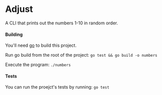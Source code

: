 # Adjust

A CLI that prints out the numbers 1-10 in random order.

#### Building 

You'll need [go](https://golang.org/dl/) to build this project.

Run go build from the root of the project: `go test && go build -o numbers`

Execute the program: `./numbers`

#### Tests

You can run the proejct's tests by running: `go test`
